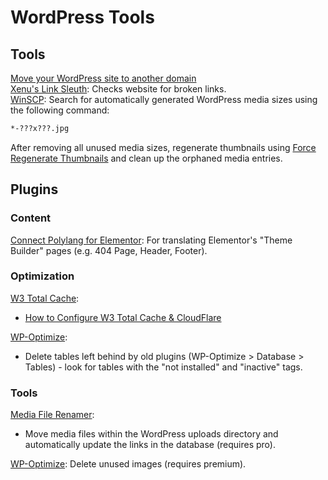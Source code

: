 # WordPress Tools

## Tools

[Move your WordPress site to another domain](https://help.one.com/hc/en-us/articles/115005585969-Move-your-WordPress-site-to-another-domain)\
[Xenu's Link Sleuth](https://home.snafu.de/tilman/xenulink.html): Checks website for broken links.\
[WinSCP](https://winscp.net): Search for automatically generated WordPress media sizes using the following command:

```.sh
*-???x???.jpg
```

After removing all unused media sizes, regenerate thumbnails using [Force Regenerate Thumbnails](https://wordpress.org/plugins/force-regenerate-thumbnails/) and clean up the orphaned media entries.


## Plugins

### Content

[Connect Polylang for Elementor](https://wordpress.org/plugins/connect-polylang-elementor/): For translating Elementor's "Theme Builder" pages (e.g. 404 Page, Header, Footer).


### Optimization

[W3 Total Cache](https://wordpress.org/plugins/w3-total-cache/):
- [How to Configure W3 Total Cache & CloudFlare](https://www.thewebmaster.com/guide-to-w3-total-cache-settings-with-cloudflare/)

[WP-Optimize](https://wordpress.org/plugins/wp-optimize/):
- Delete tables left behind by old plugins (WP-Optimize > Database > Tables) - look for tables with the "not installed" and "inactive" tags.


### Tools

[Media File Renamer](https://wordpress.org/plugins/media-file-renamer/):
- Move media files within the WordPress uploads directory and automatically update the links in the database (requires pro).

[WP-Optimize](https://wordpress.org/plugins/wp-optimize/): Delete unused images (requires premium).
